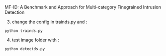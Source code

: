 MF-ID: A Benchmark and Approach for Multi-category Finegrained Intrusion Detection
   
3. change the config in trainds.py and :

```
python trainds.py 
```

4. test image folder with :

```
python detectds.py
```
